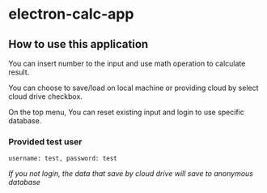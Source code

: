 # electron-calc-app

## How to use this application

You can insert number to the input and use math operation to calculate result.

You can choose to save/load on local machine or providing cloud by select cloud drive checkbox.

On the top menu, You can reset existing input and login to use specific database.

### Provided test user
```
username: test, password: test
```

*If you not login, the data that save by cloud drive will save to anonymous database*
